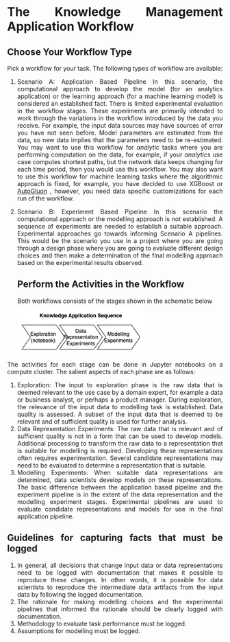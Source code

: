 <div style="text-align: justify">

# The Knowledge Management Application Workflow

## Choose Your Workflow Type

Pick a workflow for your task. The following types of workflow are available:

1. Scenario A: Application Based Pipeline
   In this scenario, the computational approach to develop the model (for an analytics application) or the learning approach (for a machine learning model) is considered an established fact. There is limited experimental evaluation in the workflow stages. These experiments are primarily intended to work through the variations in the workflow introduced by the data you receive. For example, the input data sources may have sources of error you have not seen before. Model parameters are estimated from the data, so new data implies that the parameters need to be re-estimated. You may want to use this workflow for _analytic_ tasks where you are performing computation on the data, for example, if your _analytics_ use case computes shortest paths, but the network data keeps changing for each time period, then you would use this workflow. You may also want to use this workflow for machine learning tasks where the algorithmic approach is fixed, for example, you have decided to use XGBoost or [AutoGluon](https://auto.gluon.ai/stable/index.html) , however, you need data specific customizations for each run of the workflow.
2. Scenario B: Experiment Based Pipeline
   In this scenario the computational approach or the modelling approach is not established. A sequence of experiments are needed to establish a suitable approach. Experimental approaches go towards informing Scenario A pipelines. This would be the scenario you use in a project where you are going through a design phase where you are going to evaluate different design choices and then make a determination of the final modelling approach based on the experimental results observed.

   ## Perform the Activities in the Workflow

   Both workflows consists of the stages shown in the schematic below

   ![](../images/km_process_sequence.png)

The activities for each stage can be done in Jupyter notebooks on a compute cluster. The salient aspects of each phase are as follows:

1. Exploration: The input to exploration phase is the raw data that is deemed relevant to the use case by a domain expert, for example a data or business analyst, or perhaps a product manager. During exploration, the relevance of the input data to modelling task is established. Data quality is assessed. A subset of the input data that is deemed to be relevant and of sufficient quality is used for further analysis.
2. Data Representation Experiments: The raw data that is relevant and of sufficient quality is not in a form that can be used to develop models. Additional processing to transform the raw data to a representation that is suitable for modelling is required. Developing these representations often requires experimentation. Several candidate representations may need to be evaiuated to determine a representation that is suitable.
3. Modelling Experiments: When suitable data representations are determined, data scientists develop models on these representations. The basic difference between the application based pipeline and the experiment pipeline is in the extent of the data representation and the modelling experiment stages. Experimental pipelines are used to evaluate candidate representations and models for use in the final application pipeline.

## Guidelines for capturing facts that must be logged

1. In general, all decisions that change input data or data representations need to be logged with documentation that makes it possible to reproduce these changes. In other words, it is possible for data scientists to reproduce the intermediate data artifacts from the input data by following the logged documentation.
2. The rationale for making modelling choices and the experimental pipelines that informed the rationale should be clearly logged with documentation.
3. Methodology to evaluate task performance must be logged.
4. Assumptions for modelling must be logged.
